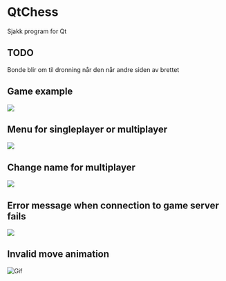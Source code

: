 # QtChess
Sjakk program for Qt
## TODO
Bonde blir om til dronning når den når andre siden av brettet<br>
## Game example
![](https://tarves.no/gif/chessCheckmate.PNG)
## Menu for singleplayer or multiplayer
![](https://tarves.no/gif/chessMulti.PNG)
## Change name for multiplayer
![](https://tarves.no/gif/chessName.PNG)
## Error message when connection to game server fails
![](https://tarves.no/gif/chessFailed.PNG)
## Invalid move animation
![Gif](https://tarves.no/gif/chess.gif)

